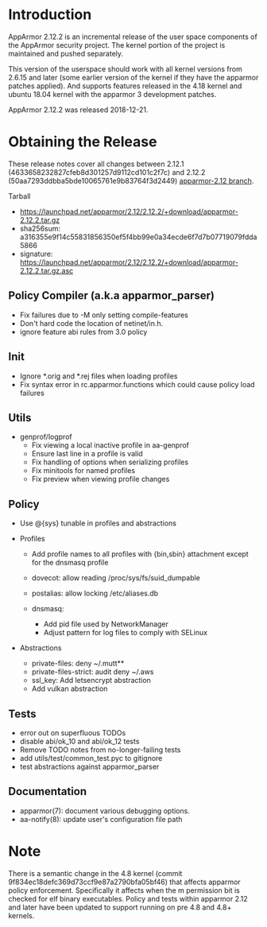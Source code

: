 Introduction
============

AppArmor 2.12.2 is an incremental release of the user space components
of the AppArmor security project. The kernel portion of the project
is maintained and pushed separately.

This version of the userspace should work with all kernel versions from
2.6.15 and later (some earlier version of the kernel if they have the
apparmor patches applied). And supports features released in the 4.18
kernel and ubuntu 18.04 kernel with the apparmor 3 development patches.

AppArmor 2.12.2 was released 2018-12-21.


# Obtaining the Release
These release notes cover all changes between 2.12.1 (4633658232827cfeb8d301257d9112cd101c2f7c) and 2.12.2 (50aa7293ddbba5bde10065761e9b83764f3d2449) [apparmor-2.12 branch](https://gitlab.com/apparmor/apparmor/tree/apparmor-2.12).

Tarball
-   <https://launchpad.net/apparmor/2.12/2.12.2/+download/apparmor-2.12.2.tar.gz>
-   sha256sum: a316355e9f14c55831856350ef5f4bb99e0a34ecde6f7d7b07719079fdda5866
-   signature: <https://launchpad.net/apparmor/2.12/2.12.2/+download/apparmor-2.12.2,tar.gz.asc>


Policy Compiler (a.k.a apparmor\_parser)
----------------------------------------
- Fix failures due to -M only setting compile-features
- Don't hard code the location of netinet/in.h.
- ignore feature abi rules from 3.0 policy


Init
----
- Ignore *.orig and *.rej files when loading profiles
- Fix syntax error in rc.apparmor.functions which could cause policy load failures


Utils
-----

-  genprof/logprof
   - Fix viewing a local inactive profile in aa-genprof
   - Ensure last line in a profile is valid   
   - Fix handling of options when serializing profiles
   - Fix minitools for named profiles
   - Fix preview when viewing profile changes


Policy
------
- Use @{sys} tunable in profiles and abstractions

- Profiles
  - Add profile names to all profiles with {bin,sbin} attachment except for the dnsmasq profile

  - dovecot: allow reading /proc/sys/fs/suid_dumpable
  - postalias: allow locking /etc/aliases.db
  - dnsmasq:
    - Add pid file used by NetworkManager
    - Adjust pattern for log files to comply with SELinux


- Abstractions
  - private-files: deny ~/.mutt**
  - private-files-strict: audit deny ~/.aws
  - ssl_key: Add letsencrypt abstraction
  - Add vulkan abstraction

Tests
-----
- error out on superfluous TODOs
- disable abi/ok_10 and abi/ok_12 tests
- Remove TODO notes from no-longer-failing tests
- add utils/test/common_test.pyc to gitignore
- test abstractions against apparmor_parser


Documentation
-------------
- apparmor(7): document various debugging options.
- aa-notify(8): update user's configuration file path


Note
====

There is a semantic change in the 4.8 kernel (commit
9f834ec18defc369d73ccf9e87a2790bfa05bf46) that affects apparmor policy
enforcement. Specifically it affects when the m permission bit is
checked for elf binary executables. Policy and tests within apparmor
2.12 and later have been updated to support running on pre 4.8 and 4.8+ kernels.
